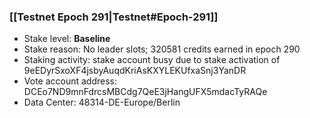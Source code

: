 ### [[Testnet Epoch 291|Testnet#Epoch-291]]
* Stake level: **Baseline**
* Stake reason: No leader slots; 320581 credits earned in epoch 290
* Staking activity: stake account busy due to stake activation of 9eEDyrSxoXF4jsbyAuqdKriAsKXYLEKUfxaSnj3YanDR
* Vote account address: DCEo7ND9mnFdrcsMBCdg7QeE3jHangUFX5mdacTyRAQe
* Data Center: 48314-DE-Europe/Berlin